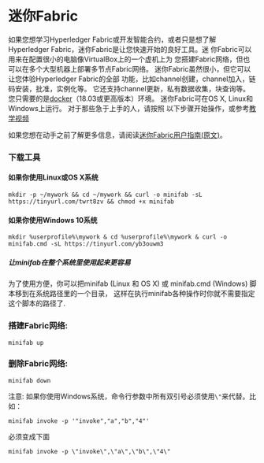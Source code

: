 # 迷你Fabric
如果您想学习Hyperledger Fabric或开发智能合约，或者只是想了解
Hyperledger Fabric，迷你Fabric是让您快速开始的良好工具。迷
你Fabric可以用来在配置很小的电脑像VirtualBox上的一个虚机上为
您搭建Fabric网络，但也可以在多个大型机器上部署多节点Fabric网络。
迷你Fabric虽然很小，但它可以让您体验Hyperledger Fabric的全部
功能，比如channel创建，channel加入，链码安装，批准，实例化等。
它还支持channel更新，私有数据收集，块查询等。您只需要的是[docker](https://www.docker.com/)（18.03或更高版本）环境。
迷你Fabric可在OS X, Linux和Windows上运行。 对于那些急于上手的人，请按照
以下步骤开始操作，或参考[教学视频](https://v.youku.com/v_show/id_XNDYyMDU2OTY3Mg==.html?spm=a2hzp.8244740.0.0&f=52423582)

如果您想在动手之前了解更多信息，请阅读[迷你Fabric用户指南(原文)](https://github.com/litong01/minifabric/blob/master/docs/README.md)。


### 下载工具
#### 如果你使用Linux或OS X系统
```
mkdir -p ~/mywork && cd ~/mywork && curl -o minifab -sL https://tinyurl.com/twrt8zv && chmod +x minifab
```

#### 如果你使用Windows 10系统
```
mkdir %userprofile%\mywork & cd %userprofile%\mywork & curl -o minifab.cmd -sL https://tinyurl.com/yb3ouwm3
```

##### 让minifab在整个系统里使用起来更容易

为了使用方便，你可以把minifab (Linux 和 OS X) 或 minifab.cmd (Windows) 脚本移到在系统路径里的一个目录， 这样在执行minifab各种操作时你就不需要指定这个脚本的路径了.

### 搭建Fabric网络:

```
minifab up
```

### 删除Fabric网络:
```
minifab down
```

注意: 如果你使用Windows系统，命令行参数中所有双引号必须使用`\"`来代替。比如：
```
minifab invoke -p '"invoke","a","b","4"'
```
必须变成下面
```
minifab invoke -p \"invoke\",\"a\",\"b\",\"4\"
```